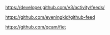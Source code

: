 https://developer.github.com/v3/activity/feeds/

https://github.com/eveningkid/github-feed

https://github.com/qcam/fiet
